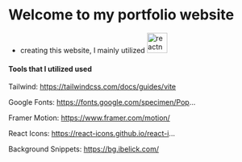 # Welcome to my portfolio website
- creating this website, I mainly utilized <a href="https://reactnative.dev/" target="_blank" rel="noreferrer"> <img src="https://reactnative.dev/img/header_logo.svg" alt="reactnative" width="40" height="40"/> </a>
#### Tools that I utilized used
Tailwind: https://tailwindcss.com/docs/guides/vite

Google Fonts: https://fonts.google.com/specimen/Pop...

Framer Motion: https://www.framer.com/motion/

React Icons: https://react-icons.github.io/react-i...

Background Snippets: https://bg.ibelick.com/
